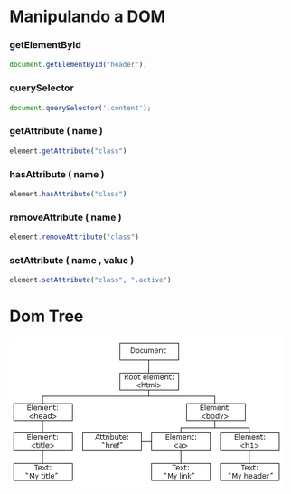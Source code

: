# Manipulando a DOM

### getElementById
```javascript
document.getElementById("header");
```

### querySelector
```javascript
document.querySelector('.content');
```

### getAttribute ( name )
```javascript
element.getAttribute("class")
```

### hasAttribute ( name )
```javascript
element.hasAttribute("class")
```

### removeAttribute ( name )
```javascript
element.removeAttribute("class")
```

### setAttribute ( name , value )
```javascript
element.setAttribute("class", ".active")
```

# Dom Tree

![](../images/dom_tree.gif)